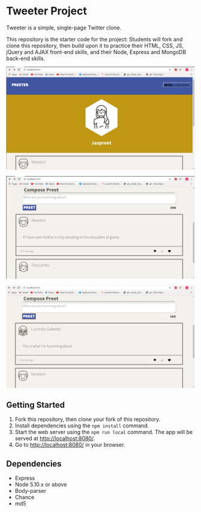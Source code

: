 # Tweeter Project

Tweeter is a simple, single-page Twitter clone.

This repository is the starter code for the project: Students will fork and clone this repository, then build upon it to practice their HTML, CSS, JS, jQuery and AJAX front-end skills, and their Node, Express and MongoDB back-end skills.

!["Screenshot of header"](https://github.com/jdhal056/tweeter/blob/master/docs/header.png?raw=true)

!["Screenshot of current tweets"](https://github.com/jdhal056/tweeter/blob/master/docs/current-tweets.png?raw=true)

!["Screenshot of a new tweet"](https://github.com/jdhal056/tweeter/blob/master/docs/new-tweet.png?raw=true)

## Getting Started

1. Fork this repository, then clone your fork of this repository.
2. Install dependencies using the `npm install` command.
3. Start the web server using the `npm run local` command. The app will be served at <http://localhost:8080/>.
4. Go to <http://localhost:8080/> in your browser.

## Dependencies

- Express
- Node 5.10.x or above
- Body-parser
- Chance
- md5

